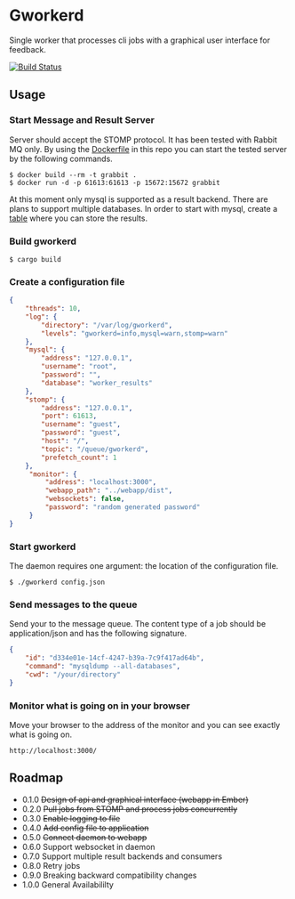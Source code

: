 # Gworkerd

Single worker that processes cli jobs with a graphical user interface for feedback.

[![Build Status](https://travis-ci.org/genkgo/gworkerd.png?branch=master)](https://travis-ci.org/genkgo/gworkerd)

## Usage

### Start Message and Result Server

Server should accept the STOMP protocol. It has been tested with Rabbit MQ only. By using the
[Dockerfile](assets/docker/Dockerfile) in this repo you can start the tested server by the following commands.

```
$ docker build --rm -t grabbit .
$ docker run -d -p 61613:61613 -p 15672:15672 grabbit
```

At this moment only mysql is supported as a result backend. There are plans to support multiple databases. In order to
start with mysql, create a [table](assets/sql/mysql_worker_results.sql) where you can store the results.

### Build gworkerd

```
$ cargo build
```

### Create a configuration file

```json
{
    "threads": 10,
    "log": {
        "directory": "/var/log/gworkerd",
        "levels": "gworkerd=info,mysql=warn,stomp=warn"
    },
    "mysql": {
        "address": "127.0.0.1",
        "username": "root",
        "password": "",
        "database": "worker_results"
    },
    "stomp": {
        "address": "127.0.0.1",
        "port": 61613,
        "username": "guest",
        "password": "guest",
        "host": "/",
        "topic": "/queue/gworkerd",
        "prefetch_count": 1
    },
     "monitor": {
         "address": "localhost:3000",
         "webapp_path": "../webapp/dist",
         "websockets": false,
         "password": "random generated password"
     }
}
```

### Start gworkerd

The daemon requires one argument: the location of the configuration file.

```
$ ./gworkerd config.json
```

### Send messages to the queue

Send your to the message queue. The content type of a job should be  application/json and has the following signature.

```json
{
    "id": "d334e01e-14cf-4247-b39a-7c9f417ad64b",
    "command": "mysqldump --all-databases",
    "cwd": "/your/directory"
}
```

### Monitor what is going on in your browser

Move your browser to the address of the monitor and you can see exactly what is going on.

`http://localhost:3000/`


## Roadmap

* 0.1.0 ~~Design of api and graphical interface (webapp in Ember)~~
* 0.2.0 ~~Pull jobs from STOMP and process jobs concurrently~~
* 0.3.0 ~~Enable logging to file~~
* 0.4.0 ~~Add config file to application~~
* 0.5.0 ~~Connect daemon to webapp~~
* 0.6.0 Support websocket in daemon
* 0.7.0 Support multiple result backends and consumers
* 0.8.0 Retry jobs
* 0.9.0 Breaking backward compatibility changes
* 1.0.0 General Availabililty
